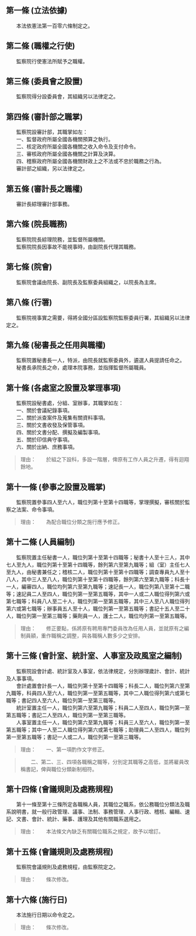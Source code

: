 第一條 (立法依據)
-----------------
　　本法依憲法第一百零六條制定之。  


第二條 (職權之行使)
-------------------
　　監察院行使憲法所賦予之職權。  


第三條 (委員會之設置)
---------------------
　　監察院得分設委員會，其組織另以法律定之。  


第四條 (審計部之職掌)
---------------------
　　監察院設審計部，其職掌如左：  
　　一、監督政府所屬全國各機關預算之執行。  
　　二、核定政府所屬全國各機關之收入命令及支付命令。  
　　三、審核政府所屬全國各機關之計算及決算。  
　　四、稽察政府所屬全國各機關財政上之不法或不忠於職務之行為。  
　　審計部之組織，另以法律定之。  


第五條 (審計長之職權)
---------------------
　　審計長綜理審計部事務。  


第六條 (院長職務)
-----------------
　　監察院院長綜理院務，並監督所屬機關。  
　　監察院院長因事故不能視事時，由副院長代理其職務。  


第七條 (院會)
-------------
　　監察院會議由院長、副院長及監察委員組織之，以院長為主席。  


第八條 (行署)
-------------
　　監察院視事實之需要，得將全國分區設監察院監察委員行署，其組織另以法律定之。  


第九條 (秘書長之任用與職權)
---------------------------
　　監察院置秘書長一人，特派，由院長就監察委員外，遴選人員提請任命之。  
　　秘書長承院長之命，處理本院事務，並指揮監督所屬職員。  


第十條 (各處室之設置及掌理事項)
-------------------------------
　　監察院設秘書處，分組、室辦事，其職掌如左：  
　　一、關於會議紀錄事項。  
　　二、關於派查案件及蒐集有關資料事項。  
　　三、關於文書收發及保管事項。  
　　四、關於文書分配、撰擬及編製事項。  
　　五、關於印信典守事項。  
　　六、關於出納、庶務事項。  
> 理由：　　於組之下設科，多設一階層，俾原有工作人員之升遷，得有迴翔餘地。



第十一條 (參事之設置及職掌)
---------------------------
　　監察院置參事四人至六人，職位列第十至第十四職等，掌理撰擬，審核關於監察之法案、命令事項。  
> 理由：　　為配合職位分類之施行應予修正。



第十二條 (人員編制)
-------------------
　　監察院置主任秘書一人，職位列第十至第十四職等；秘書十人至十三人，其中七人至九人，職位列第十至第十四職等，餘列第六至第九職等；組（室）主任七人至九人，由秘書兼任之；稽核二人，職位列第十至第十四職等；調查專員九人至十八人，其中三人至八人，職位列第十至第十四職等，餘列第六至第九職等；科長十一人，編審四人，職位均列第六至第九職等；速記長一人，職位列第八至第十二職等；速記員二人至四人，職位列第一至第五職等，其中一人或二人職位得列第六或第七職等；科員八人至二十人，職位列第一至第五職等，其中三人至八人職位得列第六或第七職等；辦事員五人至十人，職位列第一至第五職等；書記十五人至二十人，職位列第一至第三職等；藥劑員一人，護士二人，職位均列第一至第五職等。  
> 理由：　　修正要點，係將原有聘用專門委員改為任用人員，並就原有之編制員額，重作職稱之調整，與各職稱人數多少之安排。



第十三條 (會計室、統計室、人事室及政風室之編制)
-----------------------------------------------
　　監察院設會計處、統計室及人事室，依法律規定，分別辦理歲計、會計、統計及人事事項。  
　　會計處置會計長一人，職位列第十至第十四職等；科長二人，職位列第六至第九職等，科員四人至六人，職位列第一至第五職等，其中二人職位得列第六或第七職等；書記四人至六人，職位列第一至第三職等。  
　　統計室置主任一人，職位列第六至第九職等；科員二人至四人，職位列第一至第五職等；書記二人至四人，職位列第一至第三職等。  
　　人事室置主任一人，職位列第六至第九職等；科員三人至六人，職位列第一至第五職等；其中一人至二人職位得列第六或第七職等；助理員二人至四人，職位列第一至第五職等；書記一人或二人，職位列第一至第三職等。  
> 理由：　　一、第一項酌作文字修正。

> 　　二、第二、三、四項各職稱之職等，分別定其職等之高低，並將雇員改稱書記，俾與職位分類新制相符。



第十四條 (會議規則及處務規程)
-----------------------------
　　第十一條至第十三條所定各職稱人員，其職位之職系，依公務職位分類法及職系說明書，就一般行政管理、議事、法制、事務管理、人事行政、稽核、編輯、速記、文書、會計、統計、藥事、護理及其他有關職系選用之。  
> 理由：　　本法條文內缺乏有關職位職系之規定，故予以增訂。



第十五條 (會議規則及處務規程)
-----------------------------
　　監察院會議規則及處務規程，由監察院定之。  
> 理由：　　條次修改。



第十六條 (施行日)
-----------------
　　本法施行日期以命令定之。  
> 理由：　　條次修改。　　